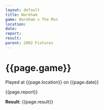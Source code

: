 ```yaml
---
layout: default
title: Wareham
game: Wareham v The Min
location: 
date: 
report: 
result: 
parent: 2002 Fixtures
---
```


# {{page.game}}

Played at {{page.location}} on {{page.date}}

{{page.report}}

**Result:** {{page.result}}
